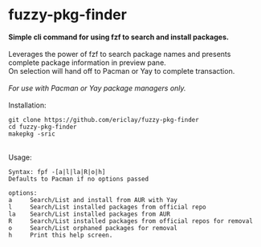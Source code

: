  # fuzzy-pkg-finder

**Simple cli command for using fzf to search and install packages.**\
 \
Leverages the power of fzf to search package names and presents complete package information in preview pane. \
On selection will hand off to Pacman or Yay to complete transaction. \
  \
*For use with Pacman or Yay package managers only.*\
 \
Installation: 
```
git clone https://github.com/ericlay/fuzzy-pkg-finder
cd fuzzy-pkg-finder
makepkg -sric
```
 \
Usage: 
```
Syntax: fpf -[a|l|la|R|o|h]
Defaults to Pacman if no options passed

options:
a     Search/List and install from AUR with Yay
l     Search/List installed packages from official repo
la    Search/List installed packages from AUR 
R     Search/List installed packages from official repos for removal
o     Search/List orphaned packages for removal
h     Print this help screen.
```
